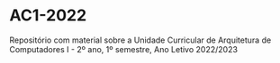 # AC1-2022
Repositório com material sobre a Unidade Curricular de Arquitetura de Computadores I - 2º ano, 1º semestre, Ano Letivo 2022/2023
